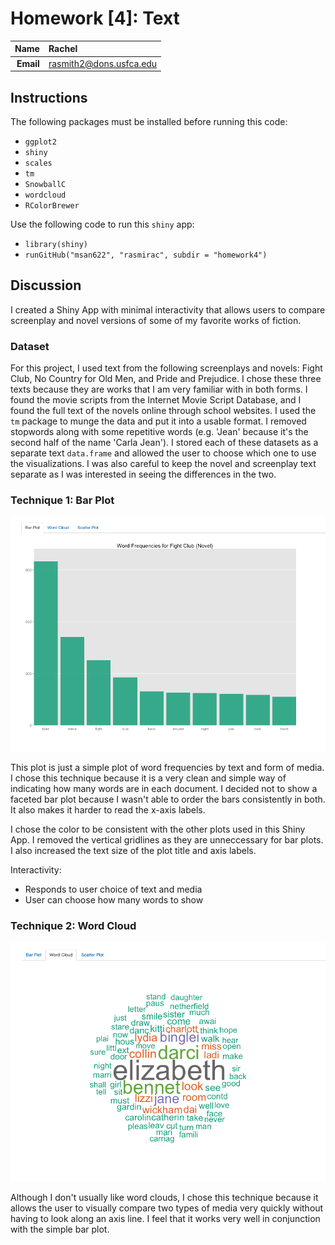 Homework [4]: Text
==============================

| **Name**  | Rachel  |
|----------:|:-------------|
| **Email** | rasmith2@dons.usfca.edu |

## Instructions ##

The following packages must be installed before running this code: 

- `ggplot2`
- `shiny`
- `scales`
- `tm`
- `SnowballC`
- `wordcloud`
- `RColorBrewer`

Use the following code to run this `shiny` app:

- `library(shiny)`
- `runGitHub("msan622", "rasmirac", subdir = "homework4")`


## Discussion ##

I created a Shiny App with minimal interactivity that allows users to compare screenplay and novel versions of some of my favorite works of fiction. 

### Dataset ###

For this project, I used text from the following screenplays and novels: Fight Club, No Country for Old Men, and Pride and Prejudice. I chose these three texts because they are works that I am very familiar with in both forms. I found the movie scripts from the Internet Movie Script Database, and I found the full text of the novels online through school websites. I used the `tm` package to munge the data and put it into a usable format. I removed stopwords along with some repetitive words (e.g. 'Jean' because it's the second half of the name 'Carla Jean'). I stored each of these datasets as a separate text `data.frame` and allowed the user to choose which one to use the visualizations. I was also careful to keep the novel and screenplay text separate as I was interested in seeing the differences in the two. 

### Technique 1: Bar Plot ###

![](barplot.png)

This plot is just a simple plot of word frequencies by text and form of media. I chose this technique because it is a very clean and simple way of indicating how many words are in each document. I decided not to show a faceted bar plot because I wasn't able to order the bars consistently in both. It also makes it harder to read the x-axis labels. 

I chose the color to be consistent with the other plots used in this Shiny App. I removed the vertical gridlines as they are unneccessary for bar plots. I also increased the text size of the plot title and axis labels. 

Interactivity: 

- Responds to user choice of text and media
- User can choose how many words to show

### Technique 2: Word Cloud ###

![](wordcloud.png)

Although I don't usually like word clouds, I chose this technique because it allows the user to visually compare two types of media very quickly without having to look along an axis line. I feel that it works very well in conjunction with the simple bar plot. 